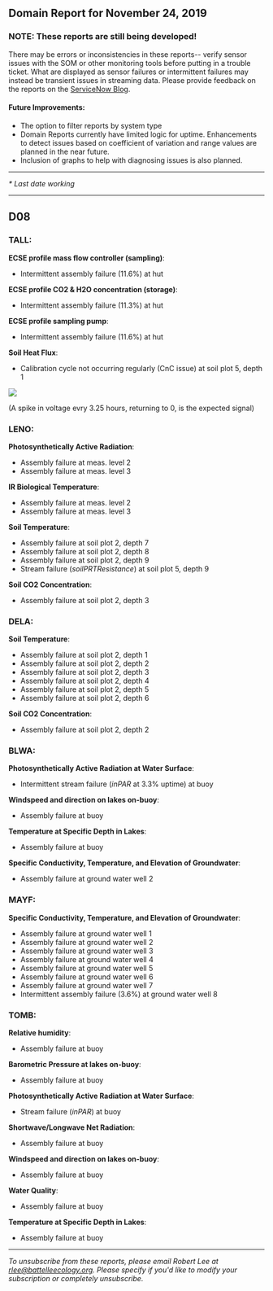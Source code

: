 ## Domain Report for November 24, 2019


### NOTE: These reports are still being developed!
There may be errors or inconsistencies in these reports-- verify sensor issues with the SOM or other monitoring tools before putting in a trouble ticket. What are displayed as sensor failures or intermittent failures may instead be transient issues in streaming data.
Please provide feedback on the reports on the [ServiceNow Blog](https://neon.service-now.com/community?id=community_blog&sys_id=9b4fbe8adbed734017ecf9041d9619be).

#### Future Improvements: 
 - The option to filter reports by system type 
 - Domain Reports currently have limited logic for uptime. Enhancements to detect issues based on coefficient of variation and range values are planned in the near future.
 - Inclusion of graphs to help with diagnosing issues is also planned.

***

_* Last date working_

***
## D08

### TALL:

**ECSE profile mass flow controller (sampling)**:
 - Intermittent assembly failure (11.6%) at hut

**ECSE profile CO2 & H2O concentration (storage)**:
 - Intermittent assembly failure (11.3%) at hut

**ECSE profile sampling pump**:
 - Intermittent assembly failure (11.6%) at hut

**Soil Heat Flux**:
 - Calibration cycle not occurring regularly (CnC issue) at soil plot 5, depth 1

<img src="/scratch/SOM/rollingAnalysis/RptDp00/smartAlerts/imgs/NEON.D08.TALL.DP0.00040.001.01800.005.501.000-2019-11-24.png">

 (A spike in voltage evry 3.25 hours, returning to 0, is the expected signal)

### LENO:

**Photosynthetically Active Radiation**:
 - Assembly failure at meas. level 2
 - Assembly failure at meas. level 3

**IR Biological Temperature**:
 - Assembly failure at meas. level 2
 - Assembly failure at meas. level 3

**Soil Temperature**:
 - Assembly failure at soil plot 2, depth 7
 - Assembly failure at soil plot 2, depth 8
 - Assembly failure at soil plot 2, depth 9
 - Stream failure (_soilPRTResistance_) at soil plot 5, depth 9

**Soil CO2 Concentration**:
 - Assembly failure at soil plot 2, depth 3

### DELA:

**Soil Temperature**:
 - Assembly failure at soil plot 2, depth 1
 - Assembly failure at soil plot 2, depth 2
 - Assembly failure at soil plot 2, depth 3
 - Assembly failure at soil plot 2, depth 4
 - Assembly failure at soil plot 2, depth 5
 - Assembly failure at soil plot 2, depth 6

**Soil CO2 Concentration**:
 - Assembly failure at soil plot 2, depth 2

### BLWA:

**Photosynthetically Active Radiation at Water Surface**:
 - Intermittent stream failure (_inPAR_ at 3.3% uptime) at buoy

**Windspeed and direction on lakes on-buoy**:
 - Assembly failure at buoy

**Temperature at Specific Depth in Lakes**:
 - Assembly failure at buoy

**Specific Conductivity, Temperature, and Elevation of Groundwater**:
 - Assembly failure at ground water well 2

### MAYF:

**Specific Conductivity, Temperature, and Elevation of Groundwater**:
 - Assembly failure at ground water well 1
 - Assembly failure at ground water well 2
 - Assembly failure at ground water well 3
 - Assembly failure at ground water well 4
 - Assembly failure at ground water well 5
 - Assembly failure at ground water well 6
 - Assembly failure at ground water well 7
 - Intermittent assembly failure (3.6%) at ground water well 8

### TOMB:

**Relative humidity**:
 - Assembly failure at buoy

**Barometric Pressure at lakes on-buoy**:
 - Assembly failure at buoy

**Photosynthetically Active Radiation at Water Surface**:
 - Stream failure (_inPAR_) at buoy

**Shortwave/Longwave Net Radiation**:
 - Assembly failure at buoy

**Windspeed and direction on lakes on-buoy**:
 - Assembly failure at buoy

**Water Quality**:
 - Assembly failure at buoy

**Temperature at Specific Depth in Lakes**:
 - Assembly failure at buoy

***

_To unsubscribe from these reports, please email Robert Lee at rlee@battelleecology.org. Please specify if you'd like to modify your subscription or completely unsubscribe._
